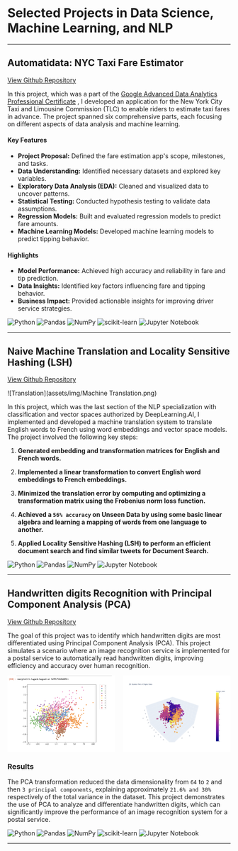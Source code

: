 # Selected Projects in Data Science, Machine Learning, and NLP
--------------------------------------------------------------------------------------------------------------------------------

## Automatidata: NYC Taxi Fare Estimator
[View Github Repository](https://github.com/Kian1369/Automatidata-NYC-Taxi-Fare-Prediction-App)

In this project, which was a part of the [Google Advanced Data Analytics Professional Certificate](https://www.coursera.org/professional-certificates/google-advanced-data-analytics)
, I developed an application for the New York City Taxi and Limousine Commission (TLC) to enable riders to estimate taxi fares in advance. The project spanned six comprehensive parts, each focusing on different aspects of data analysis and machine learning.

#### Key Features

- **Project Proposal:** Defined the fare estimation app's scope, milestones, and tasks.
- **Data Understanding:** Identified necessary datasets and explored key variables.
- **Exploratory Data Analysis (EDA):** Cleaned and visualized data to uncover patterns.
- **Statistical Testing:** Conducted hypothesis testing to validate data assumptions.
- **Regression Models:** Built and evaluated regression models to predict fare amounts.
- **Machine Learning Models:** Developed machine learning models to predict tipping behavior.

#### Highlights

- **Model Performance:** Achieved high accuracy and reliability in fare and tip prediction. 
- **Data Insights:** Identified key factors influencing fare and tipping behavior.
- **Business Impact:** Provided actionable insights for improving driver service strategies.

![Python](https://img.shields.io/badge/Python-3776AB?style=flat-square&logo=python&logoColor=white)
![Pandas](https://img.shields.io/badge/Pandas-150458?style=flat-square&logo=pandas&logoColor=white)
![NumPy](https://img.shields.io/badge/NumPy-013243?style=flat-square&logo=numpy&logoColor=white)
![scikit-learn](https://img.shields.io/badge/scikit--learn-F7931E?style=flat-square&logo=scikit-learn&logoColor=white)
![Jupyter Notebook](https://img.shields.io/badge/Jupyter_Notebook-F37626?style=flat-square&logo=jupyter&logoColor=white)


--------------------------------------------------------------------------------------------------------------------------------



## Naive Machine Translation and Locality Sensitive Hashing (LSH)
[View Github Repository](https://github.com/Kian1369/Natural-Language-Processing-with-Classification-and-Vector-Spaces/tree/main/Naive%20Machine%20Translation%20and%20Locality%20Sensitive%20Hashing%20(LSH))

![Translation](assets/img/Machine Translation.png)

In this project, which was the last section of the NLP specialization with classification and vector spaces authorized by DeepLearning.AI, I implemented and developed a machine translation system to translate English words to French using word embeddings and vector space models. The project involved the following key steps:

1. **Generated embedding and transformation matrices for English and French words.**

2. **Implemented a linear transformation to convert English word embeddings to French embeddings.**
    
3. **Minimized the translation error by computing and optimizing a transformation matrix using the Frobenius norm loss function.**

3. **Achieved a `56% accuracy` on Unseen Data by using some basic linear algebra and learning a mapping of words from one language to another.**
  
4. **Applied Locality Sensitive Hashing (LSH) to perform an efficient document search and find similar tweets for Document Search.**
 

![Python](https://img.shields.io/badge/Python-3776AB?style=flat-square&logo=python&logoColor=white)
![Pandas](https://img.shields.io/badge/Pandas-150458?style=flat-square&logo=pandas&logoColor=white)
![NumPy](https://img.shields.io/badge/NumPy-013243?style=flat-square&logo=numpy&logoColor=white)
![Jupyter Notebook](https://img.shields.io/badge/Jupyter_Notebook-F37626?style=flat-square&logo=jupyter&logoColor=white)

--------------------------------------------------------------------------------------------------------------------------------

## Handwritten digits Recognition with Principal Component Analysis (PCA)
[View Github Repository](https://github.com/Kian1369/Identifying-handwritten-digits-with-Principal-Component-Analysis-Project)

The goal of this project was to identify which handwritten digits are most differentiated using Principal Component Analysis (PCA). This project simulates a scenario where an image recognition service is implemented for a postal service to automatically read handwritten digits, improving efficiency and accuracy over human recognition.

<div style="display: flex; justify-content: space-between;">
  <img src="assets/img/2%20Principal%20Components.png" alt="2 Principal Components" style="width: 48%;">
  <img src="assets/img/3%20Principal%20Components.png" alt="3 Principal Components" style="width: 48%;">
</div>

### Results

The PCA transformation reduced the data dimensionality from `64` to `2` and then `3 principal components`, explaining approximately `21.6% and 30%` respectively of the total variance in the dataset. This project demonstrates the use of PCA to analyze and differentiate handwritten digits, which can significantly improve the performance of an image recognition system for a postal service.

![Python](https://img.shields.io/badge/Python-3776AB?style=flat-square&logo=python&logoColor=white)
![Pandas](https://img.shields.io/badge/Pandas-150458?style=flat-square&logo=pandas&logoColor=white)
![NumPy](https://img.shields.io/badge/NumPy-013243?style=flat-square&logo=numpy&logoColor=white)
![scikit-learn](https://img.shields.io/badge/scikit--learn-F7931E?style=flat-square&logo=scikit-learn&logoColor=white)
![Jupyter Notebook](https://img.shields.io/badge/Jupyter_Notebook-F37626?style=flat-square&logo=jupyter&logoColor=white)

--------------------------------------------------------------------------------------------------------------------------------
